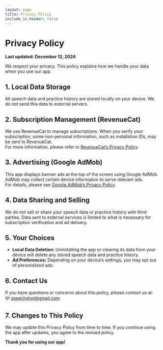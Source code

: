 ```yaml
---
layout: page
title: Privacy Policy
include_in_header: false
---
```


# Privacy Policy

**Last updated: December 12, 2024**

We respect your privacy. This policy explains how we handle your data when you use our app.

## 1. Local Data Storage
All speech data and practice history are stored locally on your device. We do not send this data to external servers.

## 2. Subscription Management (RevenueCat)
We use RevenueCat to manage subscriptions. When you verify your subscription, some non-personal information, such as installation IDs, may be sent to RevenueCat.  
For more information, please refer to [RevenueCat’s Privacy Policy](https://www.revenuecat.com/privacy/).

## 3. Advertising (Google AdMob)
This app displays banner ads at the top of the screen using Google AdMob. AdMob may collect certain device information to serve relevant ads.  
For details, please see [Google AdMob’s Privacy Policy](https://policies.google.com/technologies/ads).

## 4. Data Sharing and Selling
We do not sell or share your speech data or practice history with third parties. Data sent to external services is limited to what is necessary for subscription verification and ad delivery.

## 5. Your Choices
- **Local Data Deletion:** Uninstalling the app or clearing its data from your device will delete any stored speech data and practice history.
- **Ad Preferences:** Depending on your device’s settings, you may opt out of personalized ads.

## 6. Contact Us
If you have questions or concerns about this policy, please contact us at:  
📪 [speechshot@gmail.com](mailto:speechshot@gmail.com)

## 7. Changes to This Policy
We may update this Privacy Policy from time to time. If you continue using the app after updates, you agree to the revised policy.

**Thank you for using our app!**
